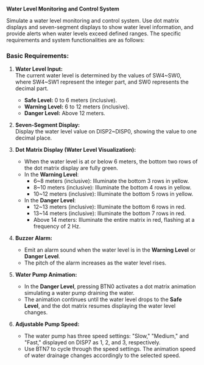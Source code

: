 **Water Level Monitoring and Control System**  

Simulate a water level monitoring and control system. Use dot matrix displays and seven-segment displays to show water level information, and provide alerts when water levels exceed defined ranges. The specific requirements and system functionalities are as follows:  

### Basic Requirements:  

1. **Water Level Input:**  
   The current water level is determined by the values of SW4~SW0, where SW4~SW1 represent the integer part, and SW0 represents the decimal part.  
   - **Safe Level:** 0 to 6 meters (inclusive).  
   - **Warning Level:** 6 to 12 meters (inclusive).  
   - **Danger Level:** Above 12 meters.  

2. **Seven-Segment Display:**  
   Display the water level value on DISP2~DISP0, showing the value to one decimal place.  

3. **Dot Matrix Display (Water Level Visualization):**  
   - When the water level is at or below 6 meters, the bottom two rows of the dot matrix display are fully green.  
   - In the **Warning Level**:  
     - 6~8 meters (inclusive): Illuminate the bottom 3 rows in yellow.  
     - 8~10 meters (inclusive): Illuminate the bottom 4 rows in yellow.  
     - 10~12 meters (inclusive): Illuminate the bottom 5 rows in yellow.  
   - In the **Danger Level**:  
     - 12~13 meters (inclusive): Illuminate the bottom 6 rows in red.  
     - 13~14 meters (inclusive): Illuminate the bottom 7 rows in red.  
     - Above 14 meters: Illuminate the entire matrix in red, flashing at a frequency of 2 Hz.  

4. **Buzzer Alarm:**  
   - Emit an alarm sound when the water level is in the **Warning Level** or **Danger Level**.  
   - The pitch of the alarm increases as the water level rises.  

5. **Water Pump Animation:**  
   - In the **Danger Level**, pressing BTN0 activates a dot matrix animation simulating a water pump draining the water.  
   - The animation continues until the water level drops to the **Safe Level**, and the dot matrix resumes displaying the water level changes.  

6. **Adjustable Pump Speed:**  
   - The water pump has three speed settings: "Slow," "Medium," and "Fast," displayed on DISP7 as 1, 2, and 3, respectively.  
   - Use BTN7 to cycle through the speed settings. The animation speed of water drainage changes accordingly to the selected speed.  
